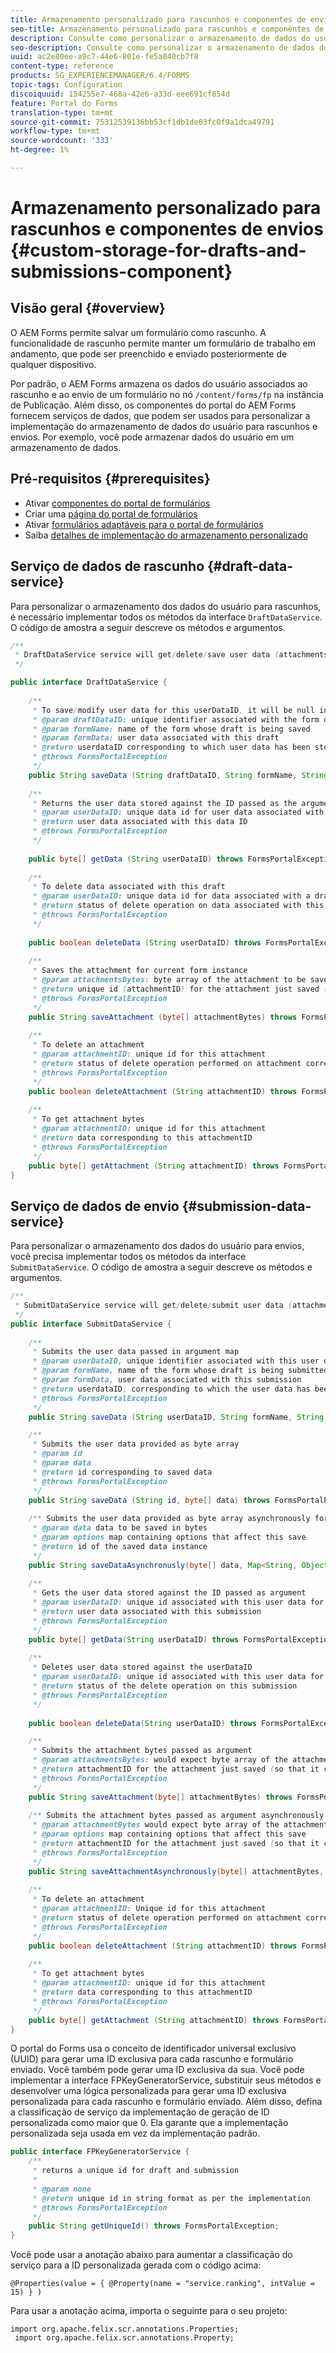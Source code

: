 ```yaml
---
title: Armazenamento personalizado para rascunhos e componentes de envios
seo-title: Armazenamento personalizado para rascunhos e componentes de envios
description: Consulte como personalizar o armazenamento de dados do usuário para rascunhos e envios.
seo-description: Consulte como personalizar o armazenamento de dados do usuário para rascunhos e envios.
uuid: ac2e80ee-a9c7-44e6-801e-fe5a840cb7f8
content-type: reference
products: SG_EXPERIENCEMANAGER/6.4/FORMS
topic-tags: Configuration
discoiquuid: 154255e7-468a-42e6-a33d-eee691cf854d
feature: Portal do Forms
translation-type: tm+mt
source-git-commit: 75312539136bb53cf1db1de03fc0f9a1dca49791
workflow-type: tm+mt
source-wordcount: '333'
ht-degree: 1%

---
```



# Armazenamento personalizado para rascunhos e componentes de envios {#custom-storage-for-drafts-and-submissions-component}

## Visão geral {#overview}

O AEM Forms permite salvar um formulário como rascunho. A funcionalidade de rascunho permite manter um formulário de trabalho em andamento, que pode ser preenchido e enviado posteriormente de qualquer dispositivo.

Por padrão, o AEM Forms armazena os dados do usuário associados ao rascunho e ao envio de um formulário no nó `/content/forms/fp` na instância de Publicação. Além disso, os componentes do portal do AEM Forms fornecem serviços de dados, que podem ser usados para personalizar a implementação do armazenamento de dados do usuário para rascunhos e envios. Por exemplo, você pode armazenar dados do usuário em um armazenamento de dados.

## Pré-requisitos  {#prerequisites}

* Ativar [componentes do portal de formulários](/help/forms/using/enabling-forms-portal-components.md)
* Criar uma [página do portal de formulários](/help/forms/using/creating-form-portal-page.md)
* Ativar [formulários adaptáveis para o portal de formulários](/help/forms/using/draft-submission-component.md)
* Saiba [detalhes de implementação do armazenamento personalizado](/help/forms/using/draft-submission-component.md#customizing-the-storage)

## Serviço de dados de rascunho {#draft-data-service}

Para personalizar o armazenamento dos dados do usuário para rascunhos, é necessário implementar todos os métodos da interface `DraftDataService`. O código de amostra a seguir descreve os métodos e argumentos.

```java
/**
 * DraftDataService service will get/delete/save user data (attachments and form data) filled with a draft instance of Form  
 */

public interface DraftDataService {
    
    /**
     * To save/modify user data for this userDataID, it will be null in case of creation 
     * @param draftDataID: unique identifier associated with the form data
     * @param formName: name of the form whose draft is being saved
     * @param formData: user data associated with this draft
     * @return userdataID corresponding to which user data has been stored and which can be used later to retrieve this user data
     * @throws FormsPortalException
     */
    public String saveData (String draftDataID, String formName, String formData) throws FormsPortalException;
     
    /**
     * Returns the user data stored against the ID passed as the argument
     * @param userDataID: unique data id for user data associated with a draft
     * @return user data associated with this data ID
     * @throws FormsPortalException
     */
     
    public byte[] getData (String userDataID) throws FormsPortalException;
     
    /**
     * To delete data associated with this draft
     * @param userDataID: unique data id for data associated with a draft
     * @return status of delete operation on data associated with this draft 
     * @throws FormsPortalException
     */
     
    public boolean deleteData (String userDataID) throws FormsPortalException;
     
    /**
     * Saves the attachment for current form instance
     * @param attachmentsBytes: byte array of the attachment to be saved
     * @return unique id (attachmentID) for the attachment just saved (so that it could be retrieved later)
     * @throws FormsPortalException
     */
    public String saveAttachment (byte[] attachmentBytes) throws FormsPortalException;
     
    /**
     * To delete an attachment
     * @param attachmentID: unique id for this attachment
     * @return status of delete operation performed on attachment corresponding to this attachment ID
     * @throws FormsPortalException
     */
    public boolean deleteAttachment (String attachmentID) throws FormsPortalException;
     
    /**
     * To get attachment bytes
     * @param attachmentID: unique id for this attachment
     * @return data corresponding to this attachmentID
     * @throws FormsPortalException
     */
    public byte[] getAttachment (String attachmentID) throws FormsPortalException;
}
```

## Serviço de dados de envio {#submission-data-service}

Para personalizar o armazenamento dos dados do usuário para envios, você precisa implementar todos os métodos da interface `SubmitDataService`. O código de amostra a seguir descreve os métodos e argumentos.

```java
/**
 * SubmitDataService service will get/delete/submit user data (attachments and form data) filled with a submission of Form  
 */
public interface SubmitDataService {
    
    /**
     * Submits the user data passed in argument map
     * @param userDataID, unique identifier associated with this user data
     * @param formName, name of the form whose draft is being submitted
     * @param formData, user data associated with this submission
     * @return userdataID, corresponding to which the user data has been stored and which can be used later to retrieve this data
     * @throws FormsPortalException
     */
    public String saveData (String userDataID, String formName, String formData) throws FormsPortalException;

    /**
     * Submits the user data provided as byte array
     * @param id
     * @param data
     * @return id corresponding to saved data
     * @throws FormsPortalException
     */
    public String saveData (String id, byte[] data) throws FormsPortalException;
    
    /** Submits the user data provided as byte array asynchronously for the user name provided in the options map 
     * @param data data to be saved in bytes
     * @param options map containing options that affect this save
     * @return id of the saved data instance
     */
    public String saveDataAsynchronusly(byte[] data, Map<String, Object> options) throws FormsPortalException; 
     
    /**
     * Gets the user data stored against the ID passed as argument
     * @param userDataID: unique id associated with this user data for this submission
     * @return user data associated with this submission
     * @throws FormsPortalException
     */
    public byte[] getData(String userDataID) throws FormsPortalException;
     
    /**
     * Deletes user data stored against the userDataID
     * @param userDataID: unique id associated with this user data for this submission
     * @return status of the delete operation on this submission
     * @throws FormsPortalException
     */
     
    public boolean deleteData(String userDataID) throws FormsPortalException;

    /**
     * Submits the attachment bytes passed as argument
     * @param attachmentsBytes: would expect byte array of the attachment for this submission
     * @return attachmentID for the attachment just saved (so that it could be retrieved later) 
     * @throws FormsPortalException
     */
    public String saveAttachment(byte[] attachmentBytes) throws FormsPortalException;
    
    /** Submits the attachment bytes passed as argument asynchronously for the user id provided in options map.
     * @param attachmentBytes would expect byte array of the attachment for this submission
     * @param options map containing options that affect this save
     * @return attachmentID for the attachment just saved (so that it could be retrieved later)
     * @throws FormsPortalException
     */
    public String saveAttachmentAsynchronously(byte[] attachmentBytes, Map<String, Object> options) throws FormsPortalException;
 
    /**
     * To delete an attachment
     * @param attachmentID: Unique id for this attachment
     * @return status of delete operation performed on attachment corresponding to this attachment ID
     * @throws FormsPortalException
     */
    public boolean deleteAttachment (String attachmentID) throws FormsPortalException;
     
    /**
     * To get attachment bytes
     * @param attachmentID: unique id for this attachment
     * @return data corresponding to this attachmentID
     * @throws FormsPortalException
     */
    public byte[] getAttachment (String attachmentID) throws FormsPortalException;
}
```

O portal do Forms usa o conceito de identificador universal exclusivo (UUID) para gerar uma ID exclusiva para cada rascunho e formulário enviado. Você também pode gerar uma ID exclusiva da sua. Você pode implementar a interface FPKeyGeneratorService, substituir seus métodos e desenvolver uma lógica personalizada para gerar uma ID exclusiva personalizada para cada rascunho e formulário enviado. Além disso, defina a classificação de serviço da implementação de geração de ID personalizada como maior que 0. Ela garante que a implementação personalizada seja usada em vez da implementação padrão.

```java
public interface FPKeyGeneratorService {
    /**
     * returns a unique id for draft and submission
     *
     * @param none
     * @return unique id in string format as per the implementation
     * @throws FormsPortalException
     */
    public String getUniqueId() throws FormsPortalException;
}
```

Você pode usar a anotação abaixo para aumentar a classificação do serviço para a ID personalizada gerada com o código acima:

`@Properties(value = { @Property(name = "service.ranking", intValue = 15) } )`

Para usar a anotação acima, importa o seguinte para o seu projeto:

```
import org.apache.felix.scr.annotations.Properties;
 import org.apache.felix.scr.annotations.Property;
```

